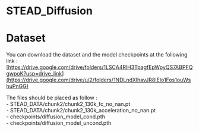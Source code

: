 # STEAD_Diffusion

# Dataset

You can download the dataset and the model checkpoints at the following link : [https://drive.google.com/drive/folders/1LSCA4RlH3TpagfEpWpyQS7ABPFQgwpoK?usp=drive_link](https://drive.google.com/drive/u/2/folders/1NDLndXlhavJR8IElo1Fos1ouWshuPnGG)

The files should be placed as follow : <br />
    - STEAD_DATA/chunk2/chunk2_130k_fc_no_nan.pt <br />
    - STEAD_DATA/chunk2/chunk2_130k_acceleration_no_nan.pt <br />
    - checkpoints/diffusion_model_cond.pth <br />
    - checkpoints/diffusion_model_uncond.pth <br />

